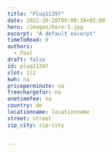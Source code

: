 ```yaml
---
title: "Pluq11397"
date: 2022-10-28T09:08:18+02:00
hero: /images/hero-3.jpg
excerpt: "A default excerpt"
timeToRead: 0
authors:
  - Paul
draft: false
id: pluq11397
slot: 1|2
kwh: na
priceperminute: na
freechargefor: na
onetimefee: na
country: de
locationname: locationname
street: street
zip_city: zip-city


---
```

